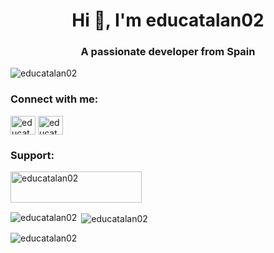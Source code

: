 <h1 align="center">Hi 👋, I'm educatalan02</h1>
<h3 align="center">A passionate developer from Spain</h3>

<p align="left"> <img src="https://komarev.com/ghpvc/?username=educatalan02&label=Profile%20views&color=0e75b6&style=flat" alt="educatalan02" /> </p>


<h3 align="left">Connect with me:</h3>
<p align="left">
<a href="https://instagram.com/educatalan02" target="blank"><img align="center" src="https://raw.githubusercontent.com/rahuldkjain/github-profile-readme-generator/master/src/images/icons/Social/instagram.svg" alt="educatalan02" height="30" width="40" /></a>
<a href="https://www.youtube.com/c/educatalan02" target="blank"><img align="center" src="https://raw.githubusercontent.com/rahuldkjain/github-profile-readme-generator/master/src/images/icons/Social/youtube.svg" alt="educatalan02" height="30" width="40" /></a>
</p>

<h3 align="left">Support:</h3>
<p><a href="https://ko-fi.com/educatalan02"> <img align="left" src="https://cdn.ko-fi.com/cdn/kofi3.png?v=3" height="50" width="210" alt="educatalan02" /></a></p><br><br>

<br>
<p><img align="left" src="https://github-readme-stats.vercel.app/api/top-langs?username=educatalan02&show_icons=true&locale=en&layout=compact" alt="educatalan02" /></p>

<p>&nbsp;<img align="center" src="https://github-readme-stats.vercel.app/api?username=educatalan02&show_icons=true&locale=en" alt="educatalan02" /></p>

<p><img align="center" src="https://github-readme-streak-stats.herokuapp.com/?user=educatalan02&" alt="educatalan02" /></p>

